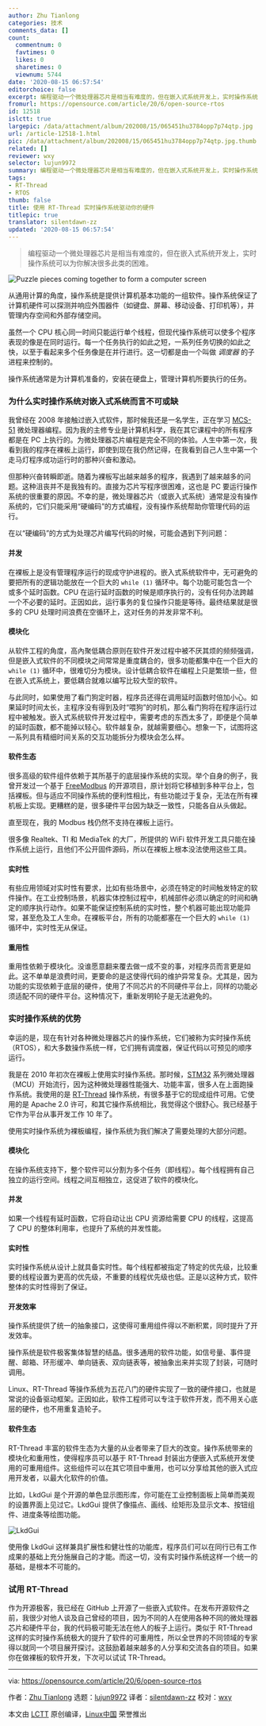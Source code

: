 ```yaml
---
author: Zhu Tianlong
categories: 技术
comments_data: []
count:
  commentnum: 0
  favtimes: 0
  likes: 0
  sharetimes: 0
  viewnum: 5744
date: '2020-08-15 06:57:54'
editorchoice: false
excerpt: 编程驱动一个微处理器芯片是相当有难度的，但在嵌入式系统开发上，实时操作系统可以为你解决很多此类的困难。
fromurl: https://opensource.com/article/20/6/open-source-rtos
id: 12518
islctt: true
largepic: /data/attachment/album/202008/15/065451hu3784opp7p74qtp.jpg
url: /article-12518-1.html
pic: /data/attachment/album/202008/15/065451hu3784opp7p74qtp.jpg.thumb.jpg
related: []
reviewer: wxy
selector: lujun9972
summary: 编程驱动一个微处理器芯片是相当有难度的，但在嵌入式系统开发上，实时操作系统可以为你解决很多此类的困难。
tags:
- RT-Thread
- RTOS
thumb: false
title: 使用 RT-Thread 实时操作系统驱动你的硬件
titlepic: true
translator: silentdawn-zz
updated: '2020-08-15 06:57:54'
---
```



> 
> 编程驱动一个微处理器芯片是相当有难度的，但在嵌入式系统开发上，实时操作系统可以为你解决很多此类的困难。
> 
> 
> 


![Puzzle pieces coming together to form a computer screen](/data/attachment/album/202008/15/065451hu3784opp7p74qtp.jpg "Puzzle pieces coming together to form a computer screen")


从通用计算的角度，操作系统是提供计算机基本功能的一组软件。操作系统保证了计算机硬件可以探测并响应外围器件（如键盘、屏幕、移动设备、打印机等），并管理内存空间和外部存储空间。


虽然一个 CPU 核心同一时间只能运行单个线程，但现代操作系统可以使多个程序表现的像是在同时运行。每一个任务执行的如此之短，一系列任务切换的如此之快，以至于看起来多个任务像是在并行进行。这一切都是由一个叫做 *调度器* 的子进程来控制的。


操作系统通常是为计算机准备的，安装在硬盘上，管理计算机所要执行的任务。


### 为什么实时操作系统对嵌入式系统而言不可或缺


我曾经在 2008 年接触过嵌入式软件，那时候我还是一名学生，正在学习 [MCS-51](https://en.wikipedia.org/wiki/Intel_MCS-51) 微处理器编程。因为我的主修专业是计算机科学，我在其它课程中的所有程序都是在 PC 上执行的。为微处理器芯片编程是完全不同的体验。人生中第一次，我看到我的程序在裸板上运行，即使到现在我仍然记得，在我看到自己人生中第一个走马灯程序成功运行时的那种兴奋和激动。


但那种兴奋转瞬即逝。随着为裸板写出越来越多的程序，我遇到了越来越多的问题。这种沮丧并不是我独有的。直接为芯片写程序很困难，这也是 PC 要运行操作系统的很重要的原因。不幸的是，微处理器芯片（或嵌入式系统）通常是没有操作系统的，它们只能采用“硬编码”的方式编程，没有操作系统帮助你管理代码的运行。


在以“硬编码”的方式为处理芯片编写代码的时候，可能会遇到下列问题：


#### 并发


在裸板上是没有管理程序运行的现成守护进程的。嵌入式系统软件中，无可避免的要把所有的逻辑功能放在一个巨大的 `while (1)` 循环中。每个功能可能包含一个或多个延时函数。CPU 在运行延时函数的时候是顺序执行的，没有任何办法跨越一个不必要的延时。正因如此，运行事务的复位操作只能是等待。最终结果就是很多的 CPU 处理时间浪费在空循环上，这对任务的并发非常不利。


#### 模块化


从软件工程的角度，高內聚低耦合原则在软件开发过程中被不厌其烦的频频强调，但是嵌入式软件的不同模块之间常常是重度耦合的，很多功能都集中在一个巨大的 `while (1)` 循环中，很难切分为模块。设计低耦合软件在编程上只是繁琐一些，但在嵌入式系统上，要低耦合就难以编写比较大型的软件。


与此同时，如果使用了看门狗定时器，程序员还得在调用延时函数时倍加小心。如果延时时间太长，主程序没有得到及时“喂狗”的时机，那么看门狗将在程序运行过程中被触发。嵌入式系统软件开发过程中，需要考虑的东西太多了，即便是个简单的延时函数，都不能掉以轻心。软件越复杂，就越需要细心。想象一下，试图将这一系列具有精细时间关系的交互功能拆分为模块会怎么样。


#### 软件生态


很多高级的软件组件依赖于其所基于的底层操作系统的实现。举个自身的例子，我曾开发过一个基于 [FreeModbus](https://www.embedded-solutions.at/files/freemodbus-v1.6-apidoc/) 的开源项目，原计划将它移植到多种平台上，包括裸板。但与适应不同操作系统的便利性相比，有些功能过于复杂，无法在所有裸机板上实现。更糟糕的是，很多硬件平台因为缺乏一致性，只能各自从头做起。


直至现在，我的 Modbus 栈仍然不支持在裸板上运行。


很多像 Realtek、TI 和 MediaTek 的大厂，所提供的 WiFi 软件开发工具只能在操作系统上运行，且他们不公开固件源码，所以在裸板上根本没法使用这些工具。


#### 实时性


有些应用领域对实时性有要求，比如有些场景中，必须在特定的时间触发特定的软件操作。在工业控制场景，机器实体控制过程中，机械部件必须以确定的时间和确定的顺序执行动作。如果不能保证控制系统的实时性，整个机器可能出现功能异常，甚至危及工人生命。在裸板平台，所有的功能都塞在一个巨大的 `while (1)` 循环中，实时性无从保证。


#### 重用性


重用性依赖于模块化。没谁愿意翻来覆去做一成不变的事，对程序员而言更是如此。这不单单是浪费时间，更要命的是这使得代码的维护异常复杂。尤其是，因为功能的实现依赖于底层的硬件，使用了不同芯片的不同硬件平台上，同样的功能必须适配不同的硬件平台。这种情况下，重新发明轮子是无法避免的。


### 实时操作系统的优势


幸运的是，现在有针对各种微处理器芯片的操作系统，它们被称为实时操作系统（RTOS），和大多数操作系统一样，它们拥有调度器，保证代码以可预见的顺序运行。


我是在 2010 年初次在裸板上使用实时操作系统。那时候，[STM32](https://en.wikipedia.org/wiki/STM32) 系列微处理器（MCU）开始流行，因为这种微处理器性能强大、功能丰富，很多人在上面跑操作系统。我使用的是 [RT-Thread](https://github.com/RT-Thread/rt-thread) 操作系统，有很多基于它的现成组件可用。它使用的是 Apache 2.0 许可，和其它操作系统相比，我觉得这个很舒心。我已经基于它作为平台从事开发工作 10 年了。


使用实时操作系统为裸板编程，操作系统为我们解决了需要处理的大部分问题。


#### 模块化


在操作系统支持下，整个软件可以分割为多个任务（即线程）。每个线程拥有自己独立的运行空间。线程之间互相独立，这促进了软件的模块化。


#### 并发


如果一个线程有延时函数，它将自动让出 CPU 资源给需要 CPU 的线程，这提高了 CPU 的整体利用率，也提升了系统的并发性能。


#### 实时性


实时操作系统从设计上就具备实时性。每个线程都被指定了特定的优先级，比较重要的线程设置为更高的优先级，不重要的线程优先级也低。正是以这种方式，软件整体的实时性得到了保证。


#### 开发效率


操作系统提供了统一的抽象接口，这使得可重用组件得以不断积累，同时提升了开发效率。


操作系统是软件极客集体智慧的结晶。很多通用的软件功能，如信号量、事件提醒、邮箱、环形缓冲、单向链表、双向链表等，被抽象出来并实现了封装，可随时调用。


Linux、RT-Thread 等操作系统为五花八门的硬件实现了一致的硬件接口，也就是常说的设备驱动框架。正因如此，软件工程师可以专注于软件开发，而不用关心底层的硬件，也不用重复造轮子。


#### 软件生态


RT-Thread 丰富的软件生态为大量的从业者带来了巨大的改变。操作系统带来的模块化和重用性，使得程序员可以基于 RT-Thread 封装出方便嵌入式系统开发使用的可重用组件。这些组件可以在其它项目中重用，也可以分享给其他的嵌入式应用开发者，以最大化软件的价值。


比如，LkdGui 是个开源的单色显示图形库，你可能在工业控制面板上简单而美观的设置界面上见过它。LkdGui 提供了像描点、画线、绘矩形及显示文本、按钮组件、进度条等绘图功能。


![LkdGui](/data/attachment/album/202008/15/065758q2oi2pqupq1zi5pp.jpg "LkdGui")


使用像 LkdGui 这样兼具扩展性和健壮性的功能库，程序员们可以在同行已有工作成果的基础上充分施展自己的才能。而这一切，没有实时操作系统这样一个统一的基础，是根本不可能的。


### 试用 RT-Thread


作为开源极客，我已经在 GitHub 上开源了一些嵌入式软件。在发布开源软件之前，我很少对他人谈及自己曾经的项目，因为不同的人在使用各种不同的微处理器芯片和硬件平台，我的代码极可能无法在他人的板子上运行。类似于 RT-Thread 这样的实时操作系统极大的提升了软件的可重用性，所以全世界的不同领域的专家得以就同一个项目展开探讨。这鼓励着越来越多的人分享和交流各自的项目。如果你在做裸板的软件开发，下次可以试试 TR-Thread。




---


via: <https://opensource.com/article/20/6/open-source-rtos>


作者：[Zhu Tianlong](https://opensource.com/users/zhu-tianlong) 选题：[lujun9972](https://github.com/lujun9972) 译者：[silentdawn-zz](https://github.com/silentdawn-zz) 校对：[wxy](https://github.com/wxy)


本文由 [LCTT](https://github.com/LCTT/TranslateProject) 原创编译，[Linux中国](https://linux.cn/) 荣誉推出
